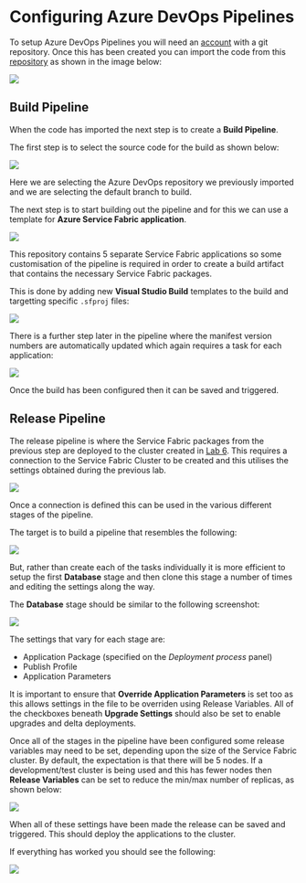 # Configuring Azure DevOps Pipelines
To setup Azure DevOps Pipelines you will need an [account](https://dev.azure.com) with a git repository.
Once this has been created you can import the code from this [repository](https://github.com/simondale/service-fabric-workshop) 
as shown in the image below:

![](images/repository-import.png)


## Build Pipeline
When the code has imported the next step is to create a **Build Pipeline**. 

The first step is to select the source code for the build as shown below:

![](images/build-select.png)

Here we are selecting the Azure DevOps repository we previously imported and we are selecting the default branch to build.

The next step is to start building out the pipeline and for this we can use a template for **Azure Service Fabric application**.

![](images/build-template.png)

This repository contains 5 separate Service Fabric applications so some customisation of the pipeline is required in order to 
create a build artifact that contains the necessary Service Fabric packages.

This is done by adding new **Visual Studio Build** templates to the build and targetting specific `.sfproj` files:

![](images/build-sfproj.png)

There is a further step later in the pipeline where the manifest version numbers are automatically updated which again requires
a task for each application:

![](images/build-update.png)

Once the build has been configured then it can be saved and triggered.

## Release Pipeline
The release pipeline is where the Service Fabric packages from the previous step are deployed to the cluster created in 
[Lab 6](Lab6_AzureCluster.md). This requires a connection to the Service Fabric Cluster to be created and this utilises the
settings obtained during the previous lab.

![](images/add-service-fabric-connection.png)

Once a connection is defined this can be used in the various different stages of the pipeline.

The target is to build a pipeline that resembles the following:

![](images/release-pipeline.png)

But, rather than create each of the tasks individually it is more efficient to setup the first **Database** stage and then clone this
stage a number of times and editing the settings along the way.

The **Database** stage should be similar to the following screenshot:

![](images/release-tasks.png)

The settings that vary for each stage are:
* Application Package (specified on the *Deployment process* panel)
* Publish Profile
* Application Parameters

It is important to ensure that **Override Application Parameters** is set too as this allows settings in the file to be overriden
using Release Variables. All of the checkboxes beneath **Upgrade Settings** should also be set to enable upgrades and delta deployments.

Once all of the stages in the pipeline have been configured some release variables may need to be set, depending upon the size of the 
Service Fabric cluster. By default, the expectation is that there will be 5 nodes. If a development/test cluster is being used and this has
fewer nodes then **Release Variables** can be set to reduce the min/max number of replicas, as shown below:

![](images/release-variables.png)

When all of these settings have been made the release can be saved and triggered. This should deploy the applications to the cluster.

If everything has worked you should see the following:

![](images/service-fabric-explorer.png)